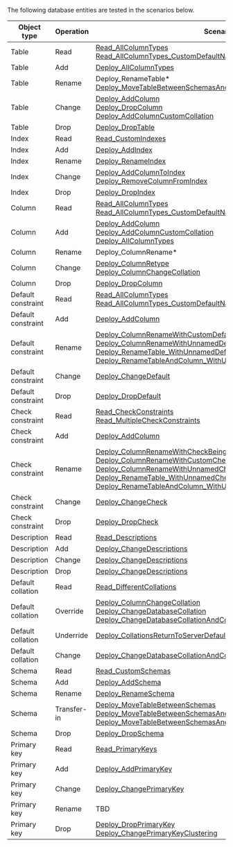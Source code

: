 The following database entities are tested in the scenarios below.

|Object type|Operation|Scenario|
|----|----|----|
|Table|Read|[Read_AllColumnTypes](Read_AllColumnTypes)<br />[Read_AllColumnTypes_CustomDefaultName](Read_AllColumnTypes_CustomDefaultName)|
|Table|Add|[Deploy_AllColumnTypes](Deploy_AllColumnTypes)|
|Table|Rename|Deploy_RenameTable*<br />[Deploy_MoveTableBetweenSchemasAndRenameTable](Deploy_MoveTableBetweenSchemasAndRenameTable)|
|Table|Change|[Deploy_AddColumn](Deploy_AddColumn)<br />[Deploy_DropColumn](Deploy_DropColumn)<br />[Deploy_AddColumnCustomCollation](Deploy_AddColumnCustomCollation)|
|Table|Drop|[Deploy_DropTable](Deploy_DropTable)|
|Index|Read|[Read_CustomIndexes](Read_CustomIndexes)|
|Index|Add|[Deploy_AddIndex](Deploy_AddIndex)|
|Index|Rename|[Deploy_RenameIndex](Deploy_RenameIndex)|
|Index|Change|[Deploy_AddColumnToIndex](Deploy_AddColumnToIndex)<br />[Deploy_RemoveColumnFromIndex](Deploy_RemoveColumnFromIndex)|
|Index|Drop|[Deploy_DropIndex](Deploy_DropIndex)|
|Column|Read|[Read_AllColumnTypes](Read_AllColumnTypes)<br />[Read_AllColumnTypes_CustomDefaultName](Read_AllColumnTypes_CustomDefaultName)|
|Column|Add|[Deploy_AddColumn](Deploy_AddColumn)<br />[Deploy_AddColumnCustomCollation](Deploy_AddColumnCustomCollation)<br />[Deploy_AllColumnTypes](Deploy_AllColumnTypes)|
|Column|Rename|Deploy_ColumnRename*|
|Column|Change|[Deploy_ColumnRetype](Deploy_ColumnRetype)<br />[Deploy_ColumnChangeCollation](Deploy_ColumnChangeCollation)|
|Column|Drop|[Deploy_DropColumn](Deploy_DropColumn)|
|Default constraint|Read|[Read_AllColumnTypes](Read_AllColumnTypes)<br />[Read_AllColumnTypes_CustomDefaultName](Read_AllColumnTypes_CustomDefaultName)|
|Default constraint|Add|[Deploy_AddColumn](Deploy_AddColumn)|
|Default constraint|Rename|[Deploy_ColumnRenameWithCustomDefaultNameBeingRemoved](Deploy_ColumnRenameWithCustomDefaultNameBeingRemoved)<br />[Deploy_ColumnRenameWithUnnamedDefault](Deploy_ColumnRenameWithUnnamedDefault)<br />[Deploy_RenameTable_WithUnnamedDefault](Deploy_RenameTable_WithUnnamedDefault)<br />[Deploy_RenameTableAndColumn_WithUnnamedDefaultAndUnnamedCheck](Deploy_RenameTableAndColumn_WithUnnamedDefaultAndUnnamedCheck)|
|Default constraint|Change|[Deploy_ChangeDefault](Deploy_ChangeDefault)|
|Default constraint|Drop|[Deploy_DropDefault](Deploy_DropDefault)|
|Check constraint|Read|[Read_CheckConstraints](Read_CheckConstraints)<br />[Read_MultipleCheckConstraints](Read_MultipleCheckConstraints)|
|Check constraint|Add|[Deploy_AddColumn](Deploy_AddColumn)|
|Check constraint|Rename|[Deploy_ColumnRenameWithCheckBeingRenamed](Deploy_ColumnRenameWithCheckBeingRenamed)<br />[Deploy_ColumnRenameWithCustomCheckNameBeingRemoved](Deploy_ColumnRenameWithCustomCheckNameBeingRemoved)<br />[Deploy_ColumnRenameWithUnnamedCheck](Deploy_ColumnRenameWithUnnamedCheck)<br />[Deploy_RenameTable_WithUnnamedCheck](Deploy_RenameTable_WithUnnamedCheck)<br /> [Deploy_RenameTableAndColumn_WithUnnamedDefaultAndUnnamedCheck](Deploy_RenameTableAndColumn_WithUnnamedDefaultAndUnnamedCheck) |
|Check constraint|Change|[Deploy_ChangeCheck](Deploy_ChangeCheck)|
|Check constraint|Drop|[Deploy_DropCheck](Deploy_DropCheck)|
|Description|Read|[Read_Descriptions](Read_Descriptions)|
|Description|Add|[Deploy_ChangeDescriptions](Deploy_ChangeDescriptions)|
|Description|Change|[Deploy_ChangeDescriptions](Deploy_ChangeDescriptions)|
|Description|Drop|[Deploy_ChangeDescriptions](Deploy_ChangeDescriptions)|
|Default collation|Read|[Read_DifferentCollations](Read_DifferentCollations)|
|Default collation|Override|[Deploy_ColumnChangeCollation](Deploy_ColumnChangeCollation)<br />[Deploy_ChangeDatabaseCollation](Deploy_ChangeDatabaseCollation)<br />[Deploy_ChangeDatabaseCollationAndColumnCollation](Deploy_ChangeDatabaseCollationAndColumnCollation)|
|Default collation|Underride|[Deploy_CollationsReturnToServerDefaults](Deploy_CollationsReturnToServerDefaults)|
|Default collation|Change|[Deploy_ChangeDatabaseCollationAndColumnCollation](Deploy_ChangeDatabaseCollationAndColumnCollation)|
|Schema|Read|[Read_CustomSchemas](Read_CustomSchemas)|
|Schema|Add|[Deploy_AddSchema](Deploy_AddSchema)|
|Schema|Rename|[Deploy_RenameSchema](Deploy_RenameSchema)|
|Schema|Transfer-in|[Deploy_MoveTableBetweenSchemas](Deploy_MoveTableBetweenSchemas)<br />[Deploy_MoveTableBetweenSchemasAndRenameTable](Deploy_MoveTableBetweenSchemasAndRenameTable)<br />[Deploy_MoveTableBetweenSchemasAndRenameCheckConstraint](Deploy_MoveTableBetweenSchemasAndRenameCheckConstraint)|
|Schema|Drop|[Deploy_DropSchema](Deploy_DropSchema)|
|Primary key|Read|[Read_PrimaryKeys](Read_PrimaryKeys)|
|Primary key|Add|[Deploy_AddPrimaryKey](Deploy_AddPrimaryKey)|
|Primary key|Change|[Deploy_ChangePrimaryKey](Deploy_ChangePrimaryKey)|
|Primary key|Rename|TBD|
|Primary key|Drop|[Deploy_DropPrimaryKey](Deploy_DropPrimaryKey)<br />[Deploy_ChangePrimaryKeyClustering](Deploy_ChangePrimaryKeyClustering)|